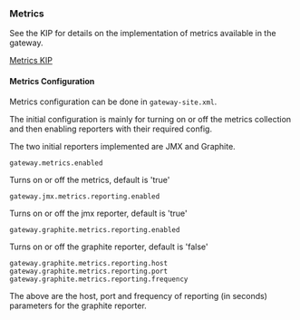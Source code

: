 <!---
   Licensed to the Apache Software Foundation (ASF) under one or more
   contributor license agreements.  See the NOTICE file distributed with
   this work for additional information regarding copyright ownership.
   The ASF licenses this file to You under the Apache License, Version 2.0
   (the "License"); you may not use this file except in compliance with
   the License.  You may obtain a copy of the License at

       https://www.apache.org/licenses/LICENSE-2.0

   Unless required by applicable law or agreed to in writing, software
   distributed under the License is distributed on an "AS IS" BASIS,
   WITHOUT WARRANTIES OR CONDITIONS OF ANY KIND, either express or implied.
   See the License for the specific language governing permissions and
   limitations under the License.
--->

### Metrics ###

See the KIP for details on the implementation of metrics available in the gateway.

[Metrics KIP](https://cwiki.apache.org/confluence/display/KNOX/KIP-2+Metrics)

#### Metrics Configuration ####

Metrics configuration can be done in `gateway-site.xml`.

The initial configuration is mainly for turning on or off the metrics collection and then enabling reporters with their required config.

The two initial reporters implemented are JMX and Graphite.

    gateway.metrics.enabled 

Turns on or off the metrics, default is 'true'
 
    gateway.jmx.metrics.reporting.enabled

Turns on or off the jmx reporter, default is 'true'

    gateway.graphite.metrics.reporting.enabled

Turns on or off the graphite reporter, default is 'false'

    gateway.graphite.metrics.reporting.host
    gateway.graphite.metrics.reporting.port
    gateway.graphite.metrics.reporting.frequency

The above are the host, port and frequency of reporting (in seconds) parameters for the graphite reporter.

